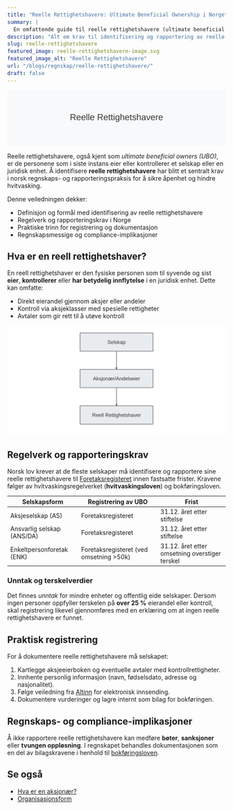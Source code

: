 ```yaml
---
title: "Reelle Rettighetshavere: Ultimate Beneficial Ownership i Norge"
summary: |
  En omfattende guide til reelle rettighetshavere (ultimate beneficial owners) i norske selskaper: regelverk, registreringskrav, rapportering og regnskapskonsekvenser.
description: "Alt om krav til identifisering og rapportering av reelle rettighetshavere i Norge. Forstå regelverket, registreringsprosessen og regnskapsmessige implikasjoner."
slug: reelle-rettighetshavere
featured_image: reelle-rettighetshavere-image.svg
featured_image_alt: "Reelle Rettighetshavere"
url: "/blogs/regnskap/reelle-rettighetshavere/"
draft: false
---
```


![Reelle Rettighetshavere](reelle-rettighetshavere-image.svg)

Reelle rettighetshavere, også kjent som *ultimate beneficial owners (UBO)*, er de personene som i siste instans eier eller kontrollerer et selskap eller en juridisk enhet. Å identifisere **reelle rettighetshavere** har blitt et sentralt krav i norsk regnskaps- og rapporteringspraksis for å sikre åpenhet og hindre hvitvasking.

Denne veiledningen dekker:

* Definisjon og formål med identifisering av reelle rettighetshavere
* Regelverk og rapporteringskrav i Norge
* Praktiske trinn for registrering og dokumentasjon
* Regnskapsmessige og compliance-implikasjoner

## Hva er en reell rettighetshaver?

En reell rettighetshaver er den fysiske personen som til syvende og sist **eier**, **kontrollerer** eller **har betydelig innflytelse** i en juridisk enhet. Dette kan omfatte:

* Direkt eierandel gjennom aksjer eller andeler
* Kontroll via aksjeklasser med spesielle rettigheter
* Avtaler som gir rett til å utøve kontroll

![Struktur over reelle rettighetshavere](reelle-rettighetshavere-struktur.svg)

## Regelverk og rapporteringskrav

Norsk lov krever at de fleste selskaper må identifisere og rapportere sine reelle rettighetshavere til [Foretaksregisteret](/blogs/regnskap/hva-er-foretaksregisteret "Hva er Foretaksregisteret?") innen fastsatte frister. Kravene følger av hvitvaskingsregelverket (**hvitvaskingsloven**) og bokføringsloven.

| Selskapsform               | Registrering av UBO                 | Frist        |
|-----------------------------|-------------------------------------|--------------|
| Aksjeselskap (AS)          | Foretaksregisteret                  | 31.12. året etter stiftelse |
| Ansvarlig selskap (ANS/DA)  | Foretaksregisteret                  | 31.12. året etter stiftelse |
| Enkeltpersonforetak (ENK)   | Foretaksregisteret (ved omsetning >50k)| 31.12. året etter omsetning overstiger terskel |

### Unntak og terskelverdier

Det finnes *unntak* for mindre enheter og offentlig eide selskaper. Dersom ingen personer oppfyller terskelen på **over 25 %** eierandel eller kontroll, skal registrering likevel gjennomføres med en erklæring om at ingen reelle rettighetshavere er funnet.

## Praktisk registrering

For å dokumentere reelle rettighetshavere må selskapet:

1. Kartlegge aksjeeierboken og eventuelle avtaler med kontrollrettigheter.
2. Innhente personlig informasjon (navn, fødselsdato, adresse og nasjonalitet).
3. Følge veiledning fra [Altinn](/blogs/regnskap/hva-er-altinn "Hva er Altinn? Komplett Guide til Digitalt Samfunn") for elektronisk innsending.
4. Dokumentere vurderinger og lagre internt som bilag for bokføringen.

## Regnskaps- og compliance-implikasjoner

Å ikke rapportere reelle rettighetshavere kan medføre **bøter**, **sanksjoner** eller **tvungen oppløsning**. I regnskapet behandles dokumentasjonen som en del av bilagskravene i henhold til [bokføringsloven](/blogs/regnskap/hva-er-bokforingsloven "Hva er Bokføringsloven?").

## Se også

* [Hva er en aksjonær?](/blogs/regnskap/hva-er-en-aksjonaer "Hva er en Aksjonær? En Komplett Guide")
* [Organisasjonsform](/blogs/regnskap/organisasjonsform "Organisasjonsform: Komplett Guide til Selskapsformer i Norge")
